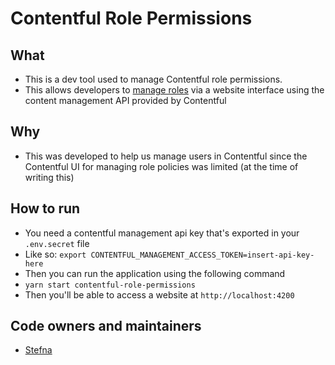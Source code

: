 <!-- gitbook-ignore -->

# Contentful Role Permissions

## What

- This is a dev tool used to manage Contentful role permissions.
- This allows developers to [manage roles](https://www.contentful.com/developers/docs/tutorials/general/roles-via-api/) via a website interface using the content management API provided by Contentful

## Why

- This was developed to help us manage users in Contentful since the Contentful UI for managing role policies was limited (at the time of writing this)

## How to run

- You need a contentful management api key that's exported in your `.env.secret` file
- Like so: `export CONTENTFUL_MANAGEMENT_ACCESS_TOKEN=insert-api-key-here`
- Then you can run the application using the following command
- `yarn start contentful-role-permissions`
- Then you'll be able to access a website at `http://localhost:4200`

## Code owners and maintainers

- [Stefna](https://github.com/orgs/island-is/teams/stefna/members)
